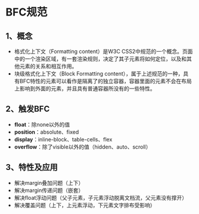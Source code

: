 # BFC规范

## 1、概念

- 格式化上下文（Formatting content）是W3C CSS2中规范的一个概念。页面中的一个渲染区域，有一套渲染规则，决定了其子元素将如何定位，以及和其他元素的关系和相互作用。
- 块级格式化上下文（Block Formatting content），属于上述规范的一种，具有BFC特性的元素可以看作是隔离了的独立容器，容器里面的元素不会在布局上影响到外面的元素，并且具有普通容器所没有的一些特性。

## 2、触发BFC

- **float**：除none以外的值
- **position**：absolute、fixed
- **display**：inline-block、table-cells、flex
- **overflow**：除了visible以外的值（hidden、auto、scroll）

## 3、特性及应用

- 解决margin叠加问题（上下）
- 解决margin传递问题（嵌套）
- 解决float浮动问题（父子元素，子元素浮动脱离文档流，父元素没有撑开）
- 解决覆盖问题（上下，上元素浮动，下元素文字排布受影响）